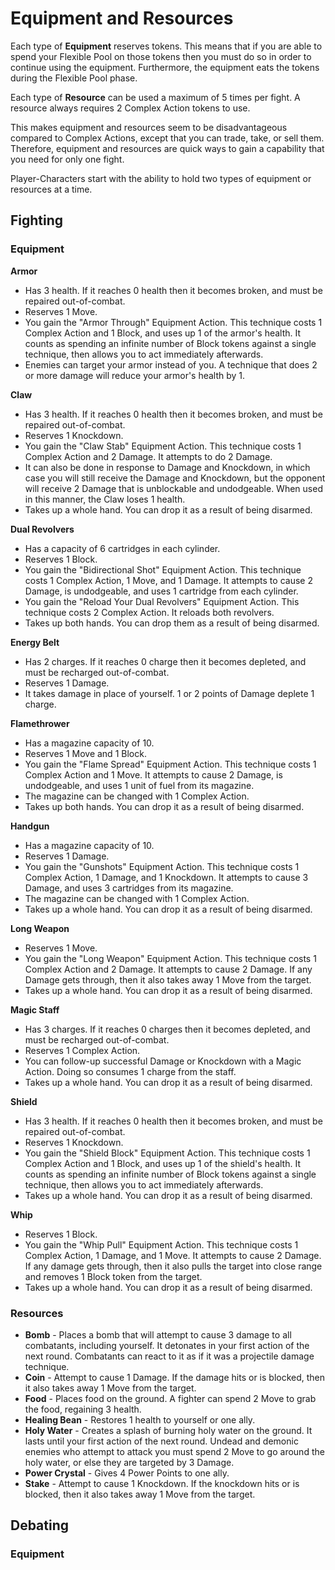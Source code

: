 # Equipment and Resources

Each type of **Equipment** reserves tokens. This means that if you are able to spend your Flexible Pool on those tokens then you must do so in order to continue using the equipment. Furthermore, the equipment eats the tokens during the Flexible Pool phase.

Each type of **Resource** can be used a maximum of 5 times per fight. A resource always requires 2 Complex Action tokens to use.

This makes equipment and resources seem to be disadvantageous compared to Complex Actions, except that you can trade, take, or sell them. Therefore, equipment and resources are quick ways to gain a capability that you need for only one fight.

Player-Characters start with the ability to hold two types of equipment or resources at a time.

## Fighting

### Equipment

**Armor**

- Has 3 health. If it reaches 0 health then it becomes broken, and must be repaired out-of-combat.
- Reserves 1 Move.
- You gain the "Armor Through" Equipment Action. This technique costs 1 Complex Action and 1 Block, and uses up 1 of the armor's health. It counts as spending an infinite number of Block tokens against a single technique, then allows you to act immediately afterwards.
- Enemies can target your armor instead of you. A technique that does 2 or more damage will reduce your armor's health by 1.

**Claw**

- Has 3 health. If it reaches 0 health then it becomes broken, and must be repaired out-of-combat.
- Reserves 1 Knockdown.
- You gain the "Claw Stab" Equipment Action. This technique costs 1 Complex Action and 2 Damage. It attempts to do 2 Damage.
- It can also be done in response to Damage and Knockdown, in which case you will still receive the Damage and Knockdown, but the opponent will receive 2 Damage that is unblockable and undodgeable. When used in this manner, the Claw loses 1 health.
- Takes up a whole hand. You can drop it as a result of being disarmed.

**Dual Revolvers**

- Has a capacity of 6 cartridges in each cylinder.
- Reserves 1 Block.
- You gain the "Bidirectional Shot" Equipment Action. This technique costs 1 Complex Action, 1 Move, and 1 Damage. It attempts to cause 2 Damage, is undodgeable, and uses 1 cartridge from each cylinder.
- You gain the "Reload Your Dual Revolvers" Equipment Action. This technique costs 2 Complex Action. It reloads both revolvers.
- Takes up both hands. You can drop them as a result of being disarmed.

**Energy Belt**

- Has 2 charges. If it reaches 0 charge then it becomes depleted, and must be recharged out-of-combat.
- Reserves 1 Damage.
- It takes damage in place of yourself. 1 or 2 points of Damage deplete 1 charge.

**Flamethrower**

- Has a magazine capacity of 10.
- Reserves 1 Move and 1 Block.
- You gain the "Flame Spread" Equipment Action. This technique costs 1 Complex Action and 1 Move. It attempts to cause 2 Damage, is undodgeable, and uses 1 unit of fuel from its magazine.
- The magazine can be changed with 1 Complex Action.
- Takes up both hands. You can drop it as a result of being disarmed.

**Handgun**

- Has a magazine capacity of 10.
- Reserves 1 Damage.
- You gain the "Gunshots" Equipment Action. This technique costs 1 Complex Action, 1 Damage, and 1 Knockdown. It attempts to cause 3 Damage, and uses 3 cartridges from its magazine.
- The magazine can be changed with 1 Complex Action.
- Takes up a whole hand. You can drop it as a result of being disarmed.

**Long Weapon**

- Reserves 1 Move.
- You gain the "Long Weapon" Equipment Action. This technique costs 1 Complex Action and 2 Damage. It attempts to cause 2 Damage. If any Damage gets through, then it also takes away 1 Move from the target.
- Takes up a whole hand. You can drop it as a result of being disarmed.

**Magic Staff**

- Has 3 charges. If it reaches 0 charges then it becomes depleted, and must be recharged out-of-combat.
- Reserves 1 Complex Action.
- You can follow-up successful Damage or Knockdown with a Magic Action. Doing so consumes 1 charge from the staff.
- Takes up a whole hand. You can drop it as a result of being disarmed.

**Shield**

- Has 3 health. If it reaches 0 health then it becomes broken, and must be repaired out-of-combat.
- Reserves 1 Knockdown.
- You gain the "Shield Block" Equipment Action. This technique costs 1 Complex Action and 1 Block, and uses up 1 of the shield's health. It counts as spending an infinite number of Block tokens against a single technique, then allows you to act immediately afterwards.
- Takes up a whole hand. You can drop it as a result of being disarmed.

**Whip**

- Reserves 1 Block.
- You gain the "Whip Pull" Equipment Action. This technique costs 1 Complex Action, 1 Damage, and 1 Move. It attempts to cause 2 Damage. If any damage gets through, then it also pulls the target into close range and removes 1 Block token from the target.
- Takes up a whole hand. You can drop it as a result of being disarmed.

### Resources

- **Bomb** - Places a bomb that will attempt to cause 3 damage to all combatants, including yourself. It detonates in your first action of the next round. Combatants can react to it as if it was a projectile damage technique.
- **Coin** - Attempt to cause 1 Damage. If the damage hits or is blocked, then it also takes away 1 Move from the target.
- **Food** - Places food on the ground. A fighter can spend 2 Move to grab the food, regaining 3 health.
- **Healing Bean** - Restores 1 health to yourself or one ally.
- **Holy Water** - Creates a splash of burning holy water on the ground. It lasts until your first action of the next round. Undead and demonic enemies who attempt to attack you must spend 2 Move to go around the holy water, or else they are targeted by 3 Damage.
- **Power Crystal** - Gives 4 Power Points to one ally.
- **Stake** - Attempt to cause 1 Knockdown. If the knockdown hits or is blocked, then it also takes away 1 Move from the target.

## Debating

### Equipment

